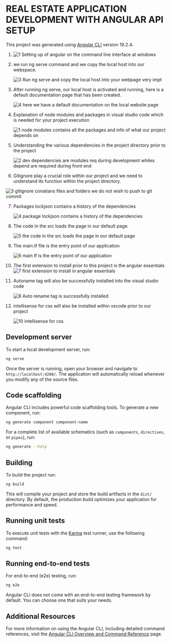 # REAL ESTATE APPLICATION DEVELOPMENT WITH ANGULAR API SETUP

This project was generated using [Angular CLI](https://github.com/angular/angular-cli) version 19.2.4.

1.  ![1  Setting up of angular on the command line interface at windows](https://github.com/user-attachments/assets/a43d11c0-5a90-44da-a084-3565657ea730)

2. we run ng serve command and we copy the local host into our webspace.

   ![3  Run ng serve and copy the local host into your webpage very impt](https://github.com/user-attachments/assets/10d84cac-5919-4efb-8239-7db6c90cc961)

3. After running ng serve, our local host is activated and running, here is a default documentation page that has been created.

   ![4  here we have a default documentation on the local website page](https://github.com/user-attachments/assets/99ac2c2d-2b6c-4e1f-a397-09daaf7fc242)

4. Explanation of node modules and packages in visual studio code which is needed for your project execution

   ![1  node modules contains all the packages and info of what our project depends on](https://github.com/user-attachments/assets/c50e0be3-2124-4169-a6bc-d92872f4dfe4)

5. Understanding the various dependencies in the project directory prior to the project

   ![2  dev dependencies are modules req during development whiles depend are required during front end](https://github.com/user-attachments/assets/759ead88-2a73-4682-b9af-d97137643429)

6. Gitignore play a crucial role within our project and we need to understand its function within the project directory.

  ![3  gitignore conatians files and folders we do not wish to push to git commit](https://github.com/user-attachments/assets/6ede98b3-201b-4049-acae-14e3f253719f)

7. Packages lockjson contains a history of the dependencies

   ![4  package lockjson contains a history of the dependencies](https://github.com/user-attachments/assets/27471052-0f71-4082-955e-e03895c44fa0)

8. The code in the src loads the page in our default page.

   ![5  the code in the src loads the page in our default page](https://github.com/user-attachments/assets/0d79aeca-9036-41f4-aa77-13ce490f5586)

9. The main.tf file is the entry point of our application

    ![6  main tf is the entry point of our application](https://github.com/user-attachments/assets/bd140a1f-2871-41b8-9916-309a3183c2ef)

10. The first extension to install prior to this project is the angular essentials
    ![7  first extension to install in angular essentials](https://github.com/user-attachments/assets/944c6917-71bb-4800-b624-886acef7e52f)

    
11. Autoname tag will also be successfully installed into the visual studio code

    ![8  Auto rename tag is successfully installed](https://github.com/user-attachments/assets/72d7dd16-2f7d-42c4-8f91-ac6c29040c51)

12. intellisense for css will also be installed within vscode prior to our project

    ![10  intellisense for css](https://github.com/user-attachments/assets/2408e06c-6426-4f09-9140-a3cf51cf8f89)

## Development server

To start a local development server, run:

```bash
ng serve
```

Once the server is running, open your browser and navigate to `http://localhost:4200/`. The application will automatically reload whenever you modify any of the source files.

## Code scaffolding

Angular CLI includes powerful code scaffolding tools. To generate a new component, run:

```bash
ng generate component component-name
```

For a complete list of available schematics (such as `components`, `directives`, or `pipes`), run:

```bash
ng generate --help
```

## Building

To build the project run:

```bash
ng build
```

This will compile your project and store the build artifacts in the `dist/` directory. By default, the production build optimizes your application for performance and speed.

## Running unit tests

To execute unit tests with the [Karma](https://karma-runner.github.io) test runner, use the following command:

```bash
ng test
```

## Running end-to-end tests

For end-to-end (e2e) testing, run:

```bash
ng e2e
```

Angular CLI does not come with an end-to-end testing framework by default. You can choose one that suits your needs.

## Additional Resources

For more information on using the Angular CLI, including detailed command references, visit the [Angular CLI Overview and Command Reference](https://angular.dev/tools/cli) page.
